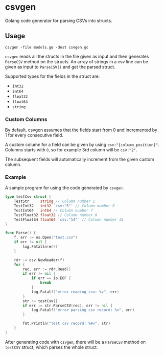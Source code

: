 # csvgen

Golang code generator for parsing CSVs into structs.

## Usage

```
csvgen -file models.go -dest csvgen.go
```

`csvgen` reads all the structs in the file given as input and then generates `ParseCSV` method on the structs. An array of strings in a csv line can be given as input to `ParseCSV()` and get the parsed struct.

Supported types for the fields in the struct are:

- `int32`
- `int64`
- `float32`
- `float64`
- `string`

### Custom Columns

By default, csvgen assumes that the fields start from 0 and incremented by 1 for every consecutive field.

A custom column for a field can be given by using `csv:"{column_position}"`. Columns starts with `0`, so for example 3rd column will be `csv:"2"`.

The subsequent fields will automatically increment from the given custom column.

### Example

A sample program for using the code generated by `csvgen`.

```go
type testCsv struct {
	TestStr     string // Column number 1
	TestInt32   int32 `csv:"5"` // Column number 6
	TestInt64   int64 // Column number 7
	TestFloat32 float32 // Column number 8
	TestFloat64 float64 `csv:"14"` // Column number 15
}

func Parse() {
    f, err := os.Open("test.csv")
    if err != nil {
        log.Fatalln(err)
    }

    rdr := csv.NewReader(f)
    for {
		rec, err := rdr.Read()
		if err != nil {
			if err == io.EOF {
				break
			}
			log.Fatalf("error reading csv: %v", err)
		}
		str := testCsv{}
		if err := str.ParseCSV(rec); err != nil {
			log.Fatalf("error parsing csv record: %v", err)
		}

        fmt.Println("test csv record: %#v", str)
    }
}
```

After generating code with `csvgen`, there will be a `ParseCSV` method on `testCSV` struct, which parses the whole struct.
